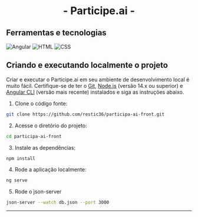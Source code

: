 <div align="center">
  <h1>- Participe.ai -</h1>
</div>

<h2> Ferramentas e tecnologias </h2>

![Angular](https://img.shields.io/badge/Angular-000?style=for-the-badge&logo=angular&logoColor=960323)
![HTML](https://img.shields.io/badge/HTML5-000?style=for-the-badge&logo=html5&logoColor=E34F26>)
![CSS](https://img.shields.io/badge/CSS3-000?style=for-the-badge&logo=css3&logoColor=1572B6)

<h2> Criando e executando localmente o projeto </h2>

Criar e executar o Participe.ai em seu ambiente de desenvolvimento local é muito fácil. Certifique-se de ter o [Git](https://git-scm.com/downloads), [Node.js](https://nodejs.org/en/) (versão 14.x ou superior) e [Angular CLI](https://angular.io/cli) (versão mais recente) instalados e siga as instruções abaixo.


1. Clone o código fonte:

```bash
git clone https://github.com/restic36/participa-ai-front.git
```

2. Acesse o diretório do projeto:

```bash
cd participa-ai-front
```

3. Instale as dependências:

```bash
npm install
```

4. Rode a aplicação localmente:

```bash
ng serve
```

5. Rode o json-server

```bash
json-server --watch db.json --port 3000
```

------------
